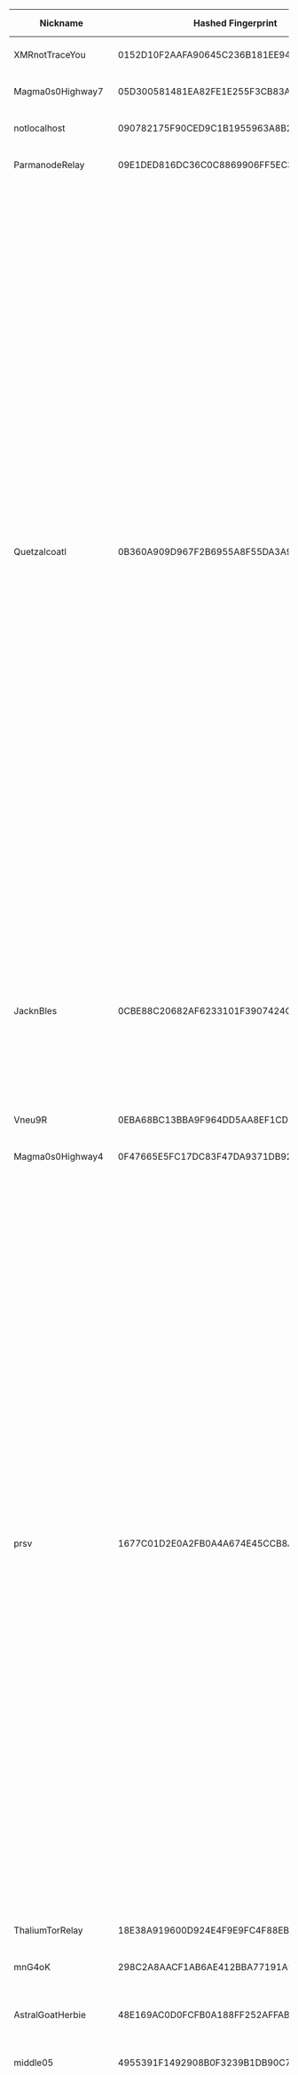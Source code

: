 | Nickname |  Hashed Fingerprint	| Or Addresses | Contact | Running | Flags | Last Seen | First Seen | Last Restarted | Advertised Bandwidth | Platform | Version | Version Status | Recommended Version | Verified hostnames | Exit policy |
|---|---|---|---|---|---|---|---|---|---|---|---|---|---|---|---|
|XMRnotTraceYou | 0152D10F2AAFA90645C236B181EE9407679F157D | ["78.159.131.66:989"] | N/A | true | Running, Valid | 2025-09-14 21:00:00 | 2025-09-14 20:00:00 | 2025-09-14 19:06:32 | 0 | Tor 0.4.8.17 on Linux | 0.4.8.17 | recommended | true | N/A | ["reject *:*"]|
|Magma0s0Highway7 | 05D300581481EA82FE1E255F3CB83A37E7FEA0F8 | ["188.245.152.46:9008"] | N/A | true | Running, V2Dir, Valid | 2025-09-14 21:00:00 | 2025-09-14 07:00:00 | 2025-09-14 12:51:24 | 0 | Tor 0.4.8.17 on Linux | 0.4.8.17 | recommended | true | ["static.46.152.245.188.clients.your-server.de"] | ["reject *:*"]|
|notlocalhost | 090782175F90CED9C1B1955963A8B25A6FC06DC7 | ["217.154.76.96:9001","[2a01:239:38c:6600::1]:9001"] | gustier-fatales-93 apples cloud | true | Running, V2Dir, Valid | 2025-09-14 21:00:00 | 2025-09-14 09:00:00 | 2025-09-14 09:32:21 | 0 | Tor 0.4.8.17 on Linux | 0.4.8.17 | recommended | true | N/A | ["reject *:*"]|
|ParmanodeRelay | 09E1DED816DC36C0C8869906FF5EC360F07899AB | ["51.68.119.119:443","[2001:41d0:403:1d77::]:443"] | N/A | true | Running, V2Dir, Valid | 2025-09-14 21:00:00 | 2025-09-14 16:00:00 | 2025-09-14 17:56:16 | 0 | Tor 0.4.8.10 on Linux | 0.4.8.10 | recommended | true | ["ns3144599.ip-51-68-119.eu"] | ["reject *:*"]|
|Quetzalcoatl | 0B360A909D967F2B6955A8F55DA3A92E04C8F19E | ["107.189.31.52:9100","[2605:6400:30:fa41:69b1:324f:8ed4:8f76]:9100"] | email:Quetzalcoatl_relays[]proton.me url:https://quetzalcoatl-relays.org proof:uri-rsa hoster:rdp.sh donationurl:https://quetzalcoatl-relays.org/#support-us btc:bc1qc5f3fvr5ftnj70gaj2q68dhg0mne0s85c7ql43 eth:0x53Ad3Ce5004A6710ee425f365F6b469CDBDB5f06 xmr:45TefH4UZFDZAkxLM6ktBhHfZ9r8cFG8T5F7fiCziV1fS21KKsbkBQmZNk5VSbPD991MAXLsH2f9nSMpsiHsDoZA6PYgHUn ciissversion:2 | true | Exit, Running, V2Dir, Valid | 2025-09-14 21:00:00 | 2025-09-14 19:00:00 | 2025-09-14 18:14:21 | 0 | Tor 0.4.8.17 on Linux | 0.4.8.17 | recommended | true | N/A | ["reject 0.0.0.0/8:*","reject 169.254.0.0/16:*","reject 127.0.0.0/8:*","reject 192.168.0.0/16:*","reject 10.0.0.0/8:*","reject 172.16.0.0/12:*","reject 107.189.31.52:*","accept *:20-21","accept *:43","accept *:53","accept *:79-81","accept *:194","accept *:220","accept *:389","accept *:443","accept *:531","accept *:543-544","accept *:554","accept *:563","accept *:636","accept *:706","accept *:853","accept *:873","accept *:902-904","accept *:981","accept *:989-995","accept *:1194","accept *:1220","accept *:1293","accept *:1500","accept *:1533","accept *:1677","accept *:1723","accept *:1755","accept *:1863","accept *:2082","accept *:2083","accept *:2086-2087","accept *:2095-2096","accept *:2102-2104","accept *:3128","accept *:3690","accept *:4321","accept *:4643","accept *:5050","accept *:5190","accept *:5222-5223","accept *:5228","accept *:5900","accept *:6679","accept *:8000","accept *:8008","accept *:8074","accept *:8080","accept *:8082","accept *:8087-8088","accept *:8332-8333","accept *:8443","accept *:8888","accept *:9418","accept *:9999","accept *:10000","accept *:11371","accept *:19294","accept *:19638","accept *:50002","accept *:64738","reject *:*"]|
|JacknBles | 0CBE88C20682AF6233101F3907424CC3A19E40D5 | ["103.209.42.137:5907"] | abulinfo12(at)gmail.com | true | Exit, Running, V2Dir, Valid | 2025-09-14 21:00:00 | 2025-09-14 09:00:00 | 2025-09-14 08:43:09 | 0 | Tor 0.4.8.10 on Linux | 0.4.8.10 | recommended | true | N/A | ["reject 0.0.0.0/8:*","reject 169.254.0.0/16:*","reject 127.0.0.0/8:*","reject 192.168.0.0/16:*","reject 10.0.0.0/8:*","reject 172.16.0.0/12:*","reject 103.209.42.137:*","reject *:25","reject *:119","reject *:135-139","reject *:445","reject *:563","reject *:1214","reject *:4661-4666","reject *:6346-6429","reject *:6699","reject *:6881-6999","accept *:*"]|
|Vneu9R | 0EBA68BC13BBA9F964DD5AA8EF1CD27D5EACF0BB | ["172.233.120.165:8692","[2a01:7e02::f03c:94ff:fef3:ec96]:8692"] | <nestor@nlg.sh> | true | Running, V2Dir, Valid | 2025-09-14 21:00:00 | 2025-09-14 20:00:00 | 2025-09-14 19:47:15 | 0 | Tor 0.4.8.16 on Linux | 0.4.8.16 | recommended | true | ["mail.nlg.sh"] | ["reject *:*"]|
|Magma0s0Highway4 | 0F47665E5FC17DC83F47DA9371DB92B9BF14576A | ["188.245.152.46:9005"] | N/A | false | Running, V2Dir, Valid | 2025-09-14 06:00:00 | 2025-09-14 06:00:00 | 2025-09-14 05:45:10 | 0 | Tor 0.4.8.17 on Linux | 0.4.8.17 | recommended | true | ["static.46.152.245.188.clients.your-server.de"] | ["reject *:*"]|
|prsv | 1677C01D2E0A2FB0A4A674E45CCB8AE231654F89 | ["78.159.131.103:9100"] | email:admin[]prsv.ch url:https://prsv.ch/ proof:uri-rsa ciissversion:2 | true | Exit, Running, V2Dir, Valid | 2025-09-14 21:00:00 | 2025-09-14 04:00:00 | 2025-09-14 03:18:21 | 0 | Tor 0.4.8.17 on Linux | 0.4.8.17 | recommended | true | N/A | ["reject 0.0.0.0/8:*","reject 169.254.0.0/16:*","reject 127.0.0.0/8:*","reject 192.168.0.0/16:*","reject 10.0.0.0/8:*","reject 172.16.0.0/12:*","reject 78.159.131.103:*","accept *:43","accept *:53","accept *:79-81","accept *:194","accept *:220","accept *:389","accept *:443","accept *:531","accept *:543-544","accept *:554","accept *:563","accept *:636","accept *:706","accept *:853","accept *:873","accept *:902-904","accept *:981","accept *:989-995","accept *:1194","accept *:1220","accept *:1293","accept *:1500","accept *:1533","accept *:1677","accept *:1723","accept *:1755","accept *:1863","accept *:2082","accept *:2083","accept *:2086-2087","accept *:2095-2096","accept *:2102-2104","accept *:3128","accept *:3690","accept *:4321","accept *:4643","accept *:5050","accept *:5190","accept *:5222-5223","accept *:5228","accept *:6660-6669","accept *:6679","accept *:6697","accept *:8000","accept *:8008","accept *:8074","accept *:8080","accept *:8082","accept *:8087-8088","accept *:8332-8333","accept *:8443","accept *:8888","accept *:9418","accept *:9999","accept *:10000","accept *:11371","accept *:19294","accept *:19638","accept *:50002","accept *:64738","reject *:*"]|
|ThaliumTorRelay | 18E38A919600D924E4F9E9FC4F88EB517BF6EA82 | ["159.89.29.28:443"] | sven@zemp.email | true | Running, V2Dir, Valid | 2025-09-14 21:00:00 | 2025-09-14 16:00:00 | 2025-09-14 15:41:56 | 0 | Tor 0.4.8.17 on Linux | 0.4.8.17 | recommended | true | N/A | ["reject *:*"]|
|mnG4oK | 298C2A8AACF1AB6AE412BBA77191A9425163449E | ["159.195.7.229:9001"] | L <rarity_discard300 at simplelogin dot com> | true | Running, V2Dir, Valid | 2025-09-14 21:00:00 | 2025-09-14 12:00:00 | 2025-09-14 10:49:26 | 0 | Tor 0.4.8.17 on Linux | 0.4.8.17 | recommended | true | ["v2202509300066381798.goodsrv.de"] | ["reject *:*"]|
|AstralGoatHerbie | 48E169AC0D0FCFB0A188FF252AFFAB7CB8133A9A | ["23.133.40.11:443","[2602:f72c:0:a00::23]:443"] | email:tor[]dzwdz.net url:https://not.dzwdz.net proof:uri-rsa pgp:EB17F5FE0814E75C89E3B52D28E26A26 ciissversion:2 | true | Running, V2Dir, Valid | 2025-09-14 21:00:00 | 2025-09-14 01:00:00 | 2025-09-14 00:14:30 | 0 | Tor 0.4.9.2-alpha-dev on Linux | 0.4.9.2-alpha-dev | experimental | false | ["herbie.dzwdz.net"] | ["reject *:*"]|
|middle05 | 4955391F1492908B0F3239B1DB90C75B1274B4EA | ["116.255.48.214:9006"] | proceedtopause.middle@outlook.com | false | Running, V2Dir, Valid | 2025-09-14 18:00:00 | 2025-09-14 05:00:00 | 2025-09-14 03:44:26 | 0 | Tor 0.4.8.17 on Linux | 0.4.8.17 | recommended | true | ["116-255-48-214.ip4.superloop.au"] | ["reject *:*"]|
|Quetzalcoatl | 4F22535B5DE366B08C2F6FD55B0B06F1EF406048 | ["107.189.31.52:9000","[2605:6400:30:fa41:69b1:324f:8ed4:8f76]:9000"] | email:Quetzalcoatl_relays[]proton.me url:https://quetzalcoatl-relays.org proof:uri-rsa hoster:rdp.sh donationurl:https://quetzalcoatl-relays.org/#support-us btc:bc1qc5f3fvr5ftnj70gaj2q68dhg0mne0s85c7ql43 eth:0x53Ad3Ce5004A6710ee425f365F6b469CDBDB5f06 xmr:45TefH4UZFDZAkxLM6ktBhHfZ9r8cFG8T5F7fiCziV1fS21KKsbkBQmZNk5VSbPD991MAXLsH2f9nSMpsiHsDoZA6PYgHUn ciissversion:2 | true | Exit, Running, V2Dir, Valid | 2025-09-14 21:00:00 | 2025-09-14 19:00:00 | 2025-09-14 18:15:00 | 0 | Tor 0.4.8.17 on Linux | 0.4.8.17 | recommended | true | N/A | ["reject 0.0.0.0/8:*","reject 169.254.0.0/16:*","reject 127.0.0.0/8:*","reject 192.168.0.0/16:*","reject 10.0.0.0/8:*","reject 172.16.0.0/12:*","reject 107.189.31.52:*","accept *:20-21","accept *:43","accept *:53","accept *:79-81","accept *:194","accept *:220","accept *:389","accept *:443","accept *:531","accept *:543-544","accept *:554","accept *:563","accept *:636","accept *:706","accept *:853","accept *:873","accept *:902-904","accept *:981","accept *:989-995","accept *:1194","accept *:1220","accept *:1293","accept *:1500","accept *:1533","accept *:1677","accept *:1723","accept *:1755","accept *:1863","accept *:2082","accept *:2083","accept *:2086-2087","accept *:2095-2096","accept *:2102-2104","accept *:3128","accept *:3690","accept *:4321","accept *:4643","accept *:5050","accept *:5190","accept *:5222-5223","accept *:5228","accept *:5900","accept *:6679","accept *:8000","accept *:8008","accept *:8074","accept *:8080","accept *:8082","accept *:8087-8088","accept *:8332-8333","accept *:8443","accept *:8888","accept *:9418","accept *:9999","accept *:10000","accept *:11371","accept *:19294","accept *:19638","accept *:50002","accept *:64738","reject *:*"]|
|Magma0s0Highway9 | 6027D191CB56F093B85B730897FAEF2DDBBB9024 | ["188.245.152.46:9010"] | N/A | true | Running, V2Dir, Valid | 2025-09-14 21:00:00 | 2025-09-14 07:00:00 | 2025-09-14 12:51:25 | 0 | Tor 0.4.8.17 on Linux | 0.4.8.17 | recommended | true | ["static.46.152.245.188.clients.your-server.de"] | ["reject *:*"]|
|veryNice | 650F8F845DA89962316F50B4DF49AFFBB10EBE9D | ["86.60.163.247:443"] | N/A | true | Running, V2Dir, Valid | 2025-09-14 21:00:00 | 2025-09-14 21:00:00 | 2025-09-14 19:39:59 | 0 | Tor 0.4.8.17 on Linux | 0.4.8.17 | recommended | true | ["86-60-163-247.dynamic.lounea.fi"] | ["reject *:*"]|
|TMTimeDLE6330 | 67B44305B480F93C3354876CAE23E43E29FCA205 | ["87.183.160.182:443"] | admin@tmtime.dev (Discord: tmtimevr) | false | Running, V2Dir, Valid | 2025-09-14 19:00:00 | 2025-09-14 15:00:00 | 2025-09-14 17:02:48 | 0 | Tor 0.4.8.17 on Linux | 0.4.8.17 | recommended | true | ["p57b7a0b6.dip0.t-ipconnect.de"] | ["reject *:*"]|
|M0N3R0 | 6BFE73FCD37CCE7F79853574ED2464437C5AB783 | ["89.221.203.57:443"] | N/A | true | Running, Valid | 2025-09-14 21:00:00 | 2025-09-14 20:00:00 | 2025-09-14 18:58:17 | 0 | Tor 0.4.8.17 on Linux | 0.4.8.17 | recommended | true | N/A | ["reject *:*"]|
|donateXMRnow | 6E27A18FCB48F4F091B5119751F3ADCFAB7696E2 | ["78.153.150.117:443"] | N/A | true | Running, Valid | 2025-09-14 21:00:00 | 2025-09-14 20:00:00 | 2025-09-14 18:59:45 | 0 | Tor 0.4.8.17 on Linux | 0.4.8.17 | recommended | true | N/A | ["reject *:*"]|
|prsv | 72D7561CA7E5CADF1FC4EA8D99A6A74D081B831B | ["78.159.131.103:9000"] | email:admin[]prsv.ch url:https://prsv.ch/ proof:uri-rsa ciissversion:2 | true | Exit, Running, V2Dir, Valid | 2025-09-14 21:00:00 | 2025-09-14 04:00:00 | 2025-09-14 03:18:19 | 0 | Tor 0.4.8.17 on Linux | 0.4.8.17 | recommended | true | N/A | ["reject 0.0.0.0/8:*","reject 169.254.0.0/16:*","reject 127.0.0.0/8:*","reject 192.168.0.0/16:*","reject 10.0.0.0/8:*","reject 172.16.0.0/12:*","reject 78.159.131.103:*","accept *:43","accept *:53","accept *:79-81","accept *:194","accept *:220","accept *:389","accept *:443","accept *:531","accept *:543-544","accept *:554","accept *:563","accept *:636","accept *:706","accept *:853","accept *:873","accept *:902-904","accept *:981","accept *:989-995","accept *:1194","accept *:1220","accept *:1293","accept *:1500","accept *:1533","accept *:1677","accept *:1723","accept *:1755","accept *:1863","accept *:2082","accept *:2083","accept *:2086-2087","accept *:2095-2096","accept *:2102-2104","accept *:3128","accept *:3690","accept *:4321","accept *:4643","accept *:5050","accept *:5190","accept *:5222-5223","accept *:5228","accept *:6660-6669","accept *:6679","accept *:6697","accept *:8000","accept *:8008","accept *:8074","accept *:8080","accept *:8082","accept *:8087-8088","accept *:8332-8333","accept *:8443","accept *:8888","accept *:9418","accept *:9999","accept *:10000","accept *:11371","accept *:19294","accept *:19638","accept *:50002","accept *:64738","reject *:*"]|
|middle01 | 75AFCDE45A837BDEFA73F94A9922340CC3E689F7 | ["116.255.48.214:9002"] | proceedtopause.middle@outlook.com | false | Running, V2Dir, Valid | 2025-09-14 18:00:00 | 2025-09-14 05:00:00 | 2025-09-14 03:40:37 | 0 | Tor 0.4.8.17 on Linux | 0.4.8.17 | recommended | true | ["116-255-48-214.ip4.superloop.au"] | ["reject *:*"]|
|JacknBles | 7724DA2B77DBB5B82470FA0BE9083AD443598486 | ["103.209.42.137:25565"] | abulinfo12(at)gmail.com | true | Exit, Running, V2Dir, Valid | 2025-09-14 21:00:00 | 2025-09-14 08:00:00 | 2025-09-14 07:13:14 | 0 | Tor 0.4.8.10 on Linux | 0.4.8.10 | recommended | true | N/A | ["reject 0.0.0.0/8:*","reject 169.254.0.0/16:*","reject 127.0.0.0/8:*","reject 192.168.0.0/16:*","reject 10.0.0.0/8:*","reject 172.16.0.0/12:*","reject 103.209.42.137:*","reject *:25","reject *:119","reject *:135-139","reject *:445","reject *:563","reject *:1214","reject *:4661-4666","reject *:6346-6429","reject *:6699","reject *:6881-6999","accept *:*"]|
|Magma0s0Highway10 | 87112B1610FD3415BE46623B8195C0BEBABD3E90 | ["188.245.152.46:9011"] | N/A | true | Running, V2Dir, Valid | 2025-09-14 21:00:00 | 2025-09-14 07:00:00 | 2025-09-14 12:51:28 | 0 | Tor 0.4.8.17 on Linux | 0.4.8.17 | recommended | true | ["static.46.152.245.188.clients.your-server.de"] | ["reject *:*"]|
|Magma0s0Highway6 | 8F2DC32D741C02A1B6BB4E5DDBC371E53F5B5EE3 | ["188.245.152.46:9006"] | N/A | true | Running, V2Dir, Valid | 2025-09-14 21:00:00 | 2025-09-14 07:00:00 | 2025-09-14 12:51:19 | 0 | Tor 0.4.8.17 on Linux | 0.4.8.17 | recommended | true | ["static.46.152.245.188.clients.your-server.de"] | ["reject *:*"]|
|R4v3n | 91F615FC5601D851ABFB16C46F44726424607A84 | ["101.176.146.35:9001"] | 73r48y73@gmail.com | true | Running, V2Dir, Valid | 2025-09-14 21:00:00 | 2025-09-14 07:00:00 | 2025-09-14 06:07:27 | 0 | Tor 0.4.8.17 on Linux | 0.4.8.17 | recommended | true | N/A | ["reject *:*"]|
|middle03 | 9219FC22D16D388D1D1972DB9F01927537335CD9 | ["116.255.48.214:9004"] | proceedtopause.middle@outlook.com | false | Running, V2Dir, Valid | 2025-09-14 18:00:00 | 2025-09-14 04:00:00 | 2025-09-14 03:43:27 | 0 | Tor 0.4.8.17 on Linux | 0.4.8.17 | recommended | true | ["116-255-48-214.ip4.superloop.au"] | ["reject *:*"]|
|xor | 924FBF184CA8BA90013D4AE136B3604FD87F3360 | ["185.231.33.38:9001","[2a0c:4d00:0:b::2]:9050"] | tor-operator@xor.sc | false | Exit, Running, V2Dir, Valid | 2025-09-14 09:00:00 | 2025-09-14 09:00:00 | 2025-09-14 08:36:29 | 256000 | Tor 0.4.8.17 on Linux | 0.4.8.17 | recommended | true | N/A | ["reject 0.0.0.0/8:*","reject 169.254.0.0/16:*","reject 127.0.0.0/8:*","reject 192.168.0.0/16:*","reject 10.0.0.0/8:*","reject 172.16.0.0/12:*","reject 185.231.33.38:*","reject *:25","reject *:119","reject *:135-139","reject *:445","reject *:563","reject *:1214","reject *:4661-4666","reject *:6346-6429","reject *:6699","reject *:6881-6999","accept *:*"]|
|middle02 | 93250F27BF3669CBCEF536F5F1A7A761B7A1F497 | ["116.255.48.214:9003"] | proceedtopause.middle@outlook.com | false | Running, V2Dir, Valid | 2025-09-14 18:00:00 | 2025-09-14 06:00:00 | 2025-09-14 03:42:44 | 0 | Tor 0.4.8.17 on Linux | 0.4.8.17 | recommended | true | ["116-255-48-214.ip4.superloop.au"] | ["reject *:*"]|
|MoneroTRUEonly | A8BD15EE10E0DE54BDB1BDB2A700364AA59B69F6 | ["45.129.185.87:443"] | N/A | true | Running, Valid | 2025-09-14 21:00:00 | 2025-09-14 20:00:00 | 2025-09-14 19:02:50 | 0 | Tor 0.4.8.17 on Linux | 0.4.8.17 | recommended | true | N/A | ["reject *:*"]|
|TiiaMaria | AACA345A77BDA7545761BE8B5FE657A97D7EFF0B | ["37.27.210.213:443","[2a01:4f9:c013:d208::1]:443"] | unzip0161@proton.me | true | Running, Valid | 2025-09-14 21:00:00 | 2025-09-14 18:00:00 | 2025-09-14 17:04:39 | 0 | Tor 0.4.8.17 on Linux | 0.4.8.17 | recommended | true | ["static.213.210.27.37.clients.your-server.de"] | ["reject *:*"]|
|Magma0s0Highway4 | B41C2E51E6CC6FD720E597846C1E11E55CBFAD88 | ["188.245.152.46:9005"] | N/A | false | Running, V2Dir, Valid | 2025-09-14 06:00:00 | 2025-09-14 06:00:00 | 2025-09-14 12:51:19 | 0 | Tor 0.4.8.17 on Linux | 0.4.8.17 | recommended | true | ["static.46.152.245.188.clients.your-server.de"] | ["reject *:*"]|
|prsv | C75E9AB83E97C4C6FC353C643B425D4831DF14E4 | ["78.159.131.103:9200"] | email:admin[]prsv.ch url:https://prsv.ch/ proof:uri-rsa ciissversion:2 | true | Exit, Running, V2Dir, Valid | 2025-09-14 21:00:00 | 2025-09-14 04:00:00 | 2025-09-14 03:18:23 | 0 | Tor 0.4.8.17 on Linux | 0.4.8.17 | recommended | true | N/A | ["reject 0.0.0.0/8:*","reject 169.254.0.0/16:*","reject 127.0.0.0/8:*","reject 192.168.0.0/16:*","reject 10.0.0.0/8:*","reject 172.16.0.0/12:*","reject 78.159.131.103:*","accept *:43","accept *:53","accept *:79-81","accept *:194","accept *:220","accept *:389","accept *:443","accept *:531","accept *:543-544","accept *:554","accept *:563","accept *:636","accept *:706","accept *:853","accept *:873","accept *:902-904","accept *:981","accept *:989-995","accept *:1194","accept *:1220","accept *:1293","accept *:1500","accept *:1533","accept *:1677","accept *:1723","accept *:1755","accept *:1863","accept *:2082","accept *:2083","accept *:2086-2087","accept *:2095-2096","accept *:2102-2104","accept *:3128","accept *:3690","accept *:4321","accept *:4643","accept *:5050","accept *:5190","accept *:5222-5223","accept *:5228","accept *:6660-6669","accept *:6679","accept *:6697","accept *:8000","accept *:8008","accept *:8074","accept *:8080","accept *:8082","accept *:8087-8088","accept *:8332-8333","accept *:8443","accept *:8888","accept *:9418","accept *:9999","accept *:10000","accept *:11371","accept *:19294","accept *:19638","accept *:50002","accept *:64738","reject *:*"]|
|middle04 | C9C6FCB55B7AD885EE2EF6422D4690E23CBE2269 | ["116.255.48.214:9005"] | proceedtopause.middle@outlook.com | false | Running, V2Dir, Valid | 2025-09-14 18:00:00 | 2025-09-14 06:00:00 | 2025-09-14 03:44:00 | 0 | Tor 0.4.8.17 on Linux | 0.4.8.17 | recommended | true | ["116-255-48-214.ip4.superloop.au"] | ["reject *:*"]|
|prsv | CFF6FA4B18BD65D7A8F1B75C739BB11A3901F70A | ["78.159.131.103:9300"] | email:admin[]prsv.ch url:https://prsv.ch/ proof:uri-rsa ciissversion:2 | true | Exit, Running, V2Dir, Valid | 2025-09-14 21:00:00 | 2025-09-14 04:00:00 | 2025-09-14 03:20:48 | 0 | Tor 0.4.8.17 on Linux | 0.4.8.17 | recommended | true | N/A | ["reject 0.0.0.0/8:*","reject 169.254.0.0/16:*","reject 127.0.0.0/8:*","reject 192.168.0.0/16:*","reject 10.0.0.0/8:*","reject 172.16.0.0/12:*","reject 78.159.131.103:*","accept *:43","accept *:53","accept *:79-81","accept *:194","accept *:220","accept *:389","accept *:443","accept *:531","accept *:543-544","accept *:554","accept *:563","accept *:636","accept *:706","accept *:853","accept *:873","accept *:902-904","accept *:981","accept *:989-995","accept *:1194","accept *:1220","accept *:1293","accept *:1500","accept *:1533","accept *:1677","accept *:1723","accept *:1755","accept *:1863","accept *:2082","accept *:2083","accept *:2086-2087","accept *:2095-2096","accept *:2102-2104","accept *:3128","accept *:3690","accept *:4321","accept *:4643","accept *:5050","accept *:5190","accept *:5222-5223","accept *:5228","accept *:6660-6669","accept *:6679","accept *:6697","accept *:8000","accept *:8008","accept *:8074","accept *:8080","accept *:8082","accept *:8087-8088","accept *:8332-8333","accept *:8443","accept *:8888","accept *:9418","accept *:9999","accept *:10000","accept *:11371","accept *:19294","accept *:19638","accept *:50002","accept *:64738","reject *:*"]|
|XMRBuyNow | D47A685950CF0CC7075A7B3BBB8D7CF15DA78B4F | ["89.185.82.106:143"] | N/A | true | Running, Valid | 2025-09-14 21:00:00 | 2025-09-14 20:00:00 | 2025-09-14 18:55:47 | 0 | Tor 0.4.8.17 on Linux | 0.4.8.17 | recommended | true | N/A | ["reject *:*"]|
|us0 | D7E0CE73CA2BE0DAECBD5FCD9ECFFCD6AE899588 | ["107.174.241.162:9001"] | open rely complaint autorejector <spam@equwal.com> | false | Exit, Running, Valid | 2025-09-14 04:00:00 | 2025-09-14 00:00:00 | 2025-09-14 01:35:40 | 0 | Tor 0.4.8.16 on Linux | 0.4.8.16 | recommended | true | N/A | ["reject 0.0.0.0/8:*","reject 169.254.0.0/16:*","reject 127.0.0.0/8:*","reject 192.168.0.0/16:*","reject 10.0.0.0/8:*","reject 172.16.0.0/12:*","reject 107.174.241.162:*","reject *:25","reject *:587","reject *:6881-6999","reject *:4661-4666","reject *:6346-6429","reject *:1214","reject *:135-139","reject *:445","reject *:389","reject *:636","reject *:1433","reject *:3389","reject *:5432","reject *:3306","accept *:*"]|
|jTorRelay | E23B917216EFB32284A758940E60614948A4212B | ["67.58.232.231:9002"] | JHomeTorRelay@proton.me | true | Running, V2Dir, Valid | 2025-09-14 21:00:00 | 2025-09-14 04:00:00 | 2025-09-14 06:14:50 | 0 | Tor 0.4.8.17 on FreeBSD | 0.4.8.17 | recommended | true | ["client-67-58-232-231.consolidated.net"] | ["reject *:*"]|
|ipnutnow | F72699900700A677E06699048F1342B25A24F5ED | ["107.172.61.206:9001"] | open rely complaint autorejector <spam@equwal.com> | true | Exit, Running, Valid | 2025-09-14 21:00:00 | 2025-09-14 02:00:00 | 2025-09-14 03:03:48 | 0 | Tor 0.4.8.16 on Linux | 0.4.8.16 | recommended | true | N/A | ["reject 0.0.0.0/8:*","reject 169.254.0.0/16:*","reject 127.0.0.0/8:*","reject 192.168.0.0/16:*","reject 10.0.0.0/8:*","reject 172.16.0.0/12:*","reject 107.172.61.206:*","reject *:25","reject *:587","reject *:6881-6999","reject *:4661-4666","reject *:6346-6429","reject *:1214","reject *:135-139","reject *:445","reject *:389","reject *:636","reject *:1433","reject *:3389","reject *:5432","reject *:3306","accept *:*"]|
|guardrelay01 | F780A251AF389CA47E7D05CBED908C29BF0253DB | ["116.255.48.214:9001"] | proceedtopause@outlook.com | false | Running, V2Dir, Valid | 2025-09-14 18:00:00 | 2025-09-14 03:00:00 | 2025-09-14 02:03:40 | 0 | Tor 0.4.8.17 on Linux | 0.4.8.17 | recommended | true | ["116-255-48-214.ip4.superloop.au"] | ["reject *:*"]|
|NochnoiDozor | FBE55AFBBDBA046543F8511783760DF41DBB206E | ["79.243.111.132:9443"] | email:tor[]mictronics.de url:mictronics.nerdcamp.net proof:uri-rsa uplinkbw:10 cpu:armv7l os:debian/10.9 ciissversion:2 | true | Running, V2Dir, Valid | 2025-09-14 21:00:00 | 2025-09-14 09:00:00 | 2025-09-14 08:14:27 | 768000 | Tor 0.4.8.17 on Linux | 0.4.8.17 | recommended | true | ["p4ff36f84.dip0.t-ipconnect.de"] | ["reject *:*"]|
